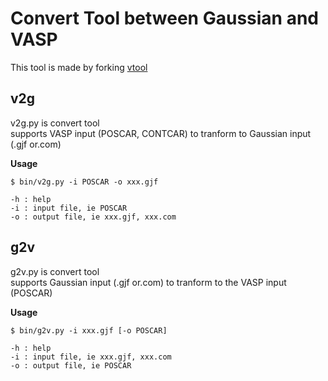 # Convert Tool between Gaussian and VASP

This tool is made by forking [vtool](https://github.com/wsunccake/vtool)

## v2g 
v2g.py is convert tool  
supports VASP input (POSCAR, CONTCAR) to tranform to Gaussian input (.gjf or.com)  
  
**Usage**
```
$ bin/v2g.py -i POSCAR -o xxx.gjf

-h : help
-i : input file, ie POSCAR
-o : output file, ie xxx.gjf, xxx.com

```

## g2v
g2v.py is convert tool  
supports Gaussian input (.gjf or.com) to tranform to the VASP input (POSCAR)  
  
**Usage**
```
$ bin/g2v.py -i xxx.gjf [-o POSCAR]

-h : help
-i : input file, ie xxx.gjf, xxx.com
-o : output file, ie POSCAR
```

